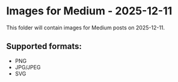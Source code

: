 # Images for Medium - 2025-12-11

This folder will contain images for Medium posts on 2025-12-11.

## Supported formats:
- PNG
- JPG/JPEG
- SVG

